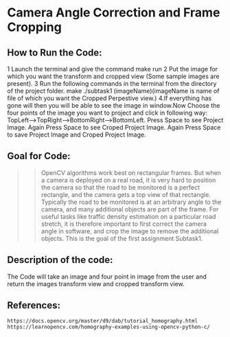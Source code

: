 # Camera Angle Correction and Frame Cropping
## How to Run the Code:
1 Launch the terminal and give the command make run
2 Put the image for which you want the transform and cropped view (Some sample images are present).
3 Run the following commands in the terminal from the directory of the project folder.
 make
 ./subtask1 (imageName)(imageName is name of file of which you want the Cropped Perpestive view.)
4.If everything has gone will then you will be able to see the image in window.Now Choose the four points of the image you want to project and click in following way:
	TopLeft-->TopRight-->BottomRight-->BottomLeft.
	Press Space to see Project Image.
	Again Press Space to see Croped Project Image.
	Again Press Space to save Project Image and Croped Project Image.
## Goal for Code:
>> OpenCV algorithms work best on rectangular frames. But when a camera is deployed on a real road, it is very hard to position the camera so that the road to be monitored is a perfect rectangle, and the camera gets a top view of that rectangle. Typically the road to be monitored is at an arbitrary angle to the camera, and many additional objects are part of the frame. For useful tasks like traffic density estimation on a particular road stretch, it is therefore important to first correct the camera angle in software, and crop the image to remove the additional objects. This is the goal of the first assignment Subtask1.
## Description of the code:
The Code will take an image and four point in image from the user and return the images transform view and cropped transform view.
## References:
	https://docs.opencv.org/master/d9/dab/tutorial_homography.html
	https://learnopencv.com/homography-examples-using-opencv-python-c/
